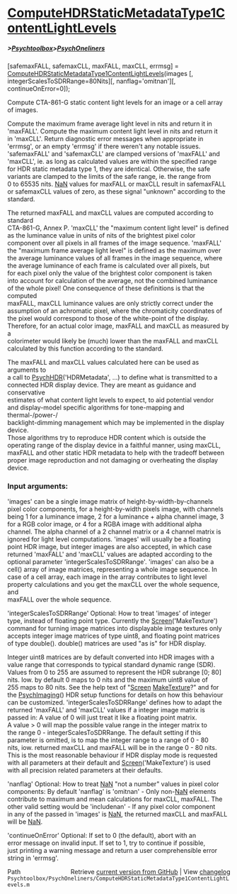 # [ComputeHDRStaticMetadataType1ContentLightLevels](ComputeHDRStaticMetadataType1ContentLightLevels)
##### >[Psychtoolbox](Psychtoolbox)>[PsychOneliners](PsychOneliners)

[safemaxFALL, safemaxCLL, maxFALL, maxCLL, errmsg] = [ComputeHDRStaticMetadataType1ContentLightLevels](ComputeHDRStaticMetadataType1ContentLightLevels)(images [, integerScalesToSDRRange=80Nits][, nanflag='omitnan'][, continueOnError=0]);  
  
Compute CTA-861-G static content light levels for an image or a cell array of images.  
  
Compute the maximum frame average light level in nits and return it in  
'maxFALL'. Compute the maximum content light level in nits and return it  
in 'maxCLL'. Return diagnostic error messages when appropriate in  
'errmsg', or an empty 'errmsg' if there weren't any notable issues.  
'safemaxFALL' and 'safemaxCLL' are clamped versions of 'maxFALL' and  
'maxCLL', ie. as long as calculated values are within the specified range  
for HDR static metadata type 1, they are identical. Otherwise, the safe  
variants are clamped to the limits of the safe range, ie. the range from  
0 to 65535 nits. [NaN](NaN) values for maxFALL or maxCLL result in safemaxFALL  
or safemaxCLL values of zero, as these signal "unknown" according to the  
standard.  
  
The returned maxFALL and maxCLL values are computed according to standard  
CTA-861-G, Annex P. 'maxCLL' the "maximum content light level" is defined  
as the luminance value in units of nits of the brightest pixel color  
component over all pixels in all frames of the image sequence. 'maxFALL'  
the "maximum frame average light level" is defined as the maximum over  
the average luminance values of all frames in the image sequence, where  
the average luminance of each frame is calculated over all pixels, but  
for each pixel only the value of the brightest color component is taken  
into account for calculation of the average, not the combined luminance  
of the whole pixel! One consequence of these definitions is that the computed  
maxFALL, maxCLL luminance values are only strictly correct under the  
assumption of an achromatic pixel, where the chromaticity coordinates of  
the pixel would correspond to those of the white-point of the display.  
Therefore, for an actual color image, maxFALL and maxCLL as measured by a  
colorimeter would likely be (much) lower than the maxFALL and maxCLL  
calculated by this function according to the standard.  
  
The maxFALL and maxCLL values calculated here can be used as arguments to  
a call to [PsychHDR](PsychHDR)('HDRMetadata', ...) to define what is transmitted to a  
connected HDR display device. They are meant as guidance and conservative  
estimates of what content light levels to expect, to aid potential vendor  
and display-model specific algorithms for tone-mapping and thermal-/power-/  
backlight-dimming management which may be implemented in the display device.  
Those algorithms try to reproduce HDR content which is outside the  
operating range of the display device in a faithful manner, using maxCLL,  
maxFALL and other static HDR metadata to help with the tradeoff between  
proper image reproduction and not damaging or overheating the display device.  
  
  
### Input arguments:  
  
'images' can be a single image matrix of height-by-width-by-channels  
pixel color components, for a height-by-width pixels image, with channels  
being 1 for a luminance image, 2 for a luminance + alpha channel image, 3  
for a RGB color image, or 4 for a RGBA image with additional alpha  
channel. The alpha channel of a 2 channel matrix or a 4 channel matrix is  
ignored for light level computations. 'images' will usually be a floating  
point HDR image, but integer images are also accepted, in which case  
returned 'maxFALL' and 'maxCLL' values are adapted according to the  
optional parameter 'integerScalesToSDRRange'. 'images' can also be a  
cell() array of image matrices, representing a whole image sequence. In  
case of a cell array, each image in the array contributes to light level  
property calculations and you get the maxCLL over the whole sequence, and  
maxFALL over the whole sequence.  
  
'integerScalesToSDRRange' Optional: How to treat 'images' of integer  
type, instead of floating point type. Currently the [Screen](Screen)('MakeTexture')  
command for turning image matrices into displayable image textures only  
accepts integer image matrices of type uint8, and floating point matrices  
of type double(). double() matrices are used "as is" for HDR display.  
  
Integer uint8 matrices are by default converted into HDR images with a  
value range that corresponds to typical standard dynamic range (SDR).  
Values from 0 to 255 are assumed to represent the HDR subrange [0; 80]  
nits. Iow. by default 0 maps to 0 nits and the maximum uint8 value of  
255 maps to 80 nits. See the help text of "[Screen](Screen) [MakeTexture](MakeTexture)?" and for  
the [PsychImaging](PsychImaging)() HDR setup functions for details on how this behaviour  
can be customized. 'integerScalesToSDRRange' defines how to adapt the  
returned 'maxFALL' and 'maxCLL' values if a integer image matrix is  
passed in: A value of 0 will just treat it like a floating point matrix.  
A value \> 0 will map the possible value range in the integer matrix to  
the range 0 - integerScalesToSDRRange. The default setting if this  
parameter is omitted, is to map the integer range to a range of 0 - 80  
nits, iow. returned maxCLL and maxFALL will be in the range 0 - 80 nits.  
This is the most reasonable behaviour if HDR display mode is requested  
with all parameters at their default and [Screen](Screen)('MakeTexture') is used  
with all precision related parameters at their defaults.  
  
'nanflag' Optional: How to treat [NaN](NaN) "not a number" values in pixel color  
components: By default 'nanflag' is 'omitnan' - Only non-[NaN](NaN) elements  
contribute to maximum and mean calculations for maxCLL, maxFALL. The  
other valid setting would be 'includenan' - If any pixel color component  
in any of the passed in 'images' is [NaN](NaN), the returned maxCLL and maxFALL  
will be [NaN](NaN).  
  
'continueOnError' Optional: If set to 0 (the default), abort with an  
error message on invalid input. If set to 1, try to continue if possible,  
just printing a warning message and return a user comprehensible error  
string in 'errmsg'.  
  




<div class="code_header" style="text-align:right;">
  <span style="float:left;">Path&nbsp;&nbsp;</span> <span class="counter">Retrieve <a href=
  "https://raw.github.com/Psychtoolbox-3/Psychtoolbox-3/beta/Psychtoolbox/PsychOneliners/ComputeHDRStaticMetadataType1ContentLightLevels.m">current version from GitHub</a> | View <a href=
  "https://github.com/Psychtoolbox-3/Psychtoolbox-3/commits/beta/Psychtoolbox/PsychOneliners/ComputeHDRStaticMetadataType1ContentLightLevels.m">changelog</a></span>
</div>
<div class="code">
  <code>Psychtoolbox/PsychOneliners/ComputeHDRStaticMetadataType1ContentLightLevels.m</code>
</div>

